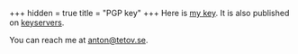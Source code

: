 +++
hidden = true
title = "PGP key"
+++
Here is [my key](/pgp_public_key.asc). It is
also published on [keyservers](http://hkps.pool.sks-keyservers.net/pks/lookup?op=vindex&search=0x81e410307e0f2583feeb5e570982bdc1da044047).

You can reach me at [anton@tetov.se](mailto://anton@tetov.se).
